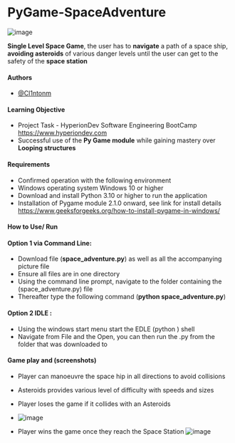 
# PyGame-SpaceAdventure
![image](https://user-images.githubusercontent.com/100873531/157111150-035903d3-e030-4bf1-b0bd-9f694827069b.png)

**Single Level Space Game**, the user has to **navigate** a path of a space ship, **avoiding asteroids** of various danger levels 
until the user can get to the safety of the **space station** 
#### Authors

- [@Cl1ntonm](https://www.github.com/Cl1ntonm)


#### Learning Objective
- Project Task - HyperionDev Software Engineering BootCamp https://www.hyperiondev.com
- Successful use of the **Py Game module** while gaining mastery over **Looping structures** 


#### Requirements

- Confirmed operation with the following environment 
- Windows operating system Windows 10 or higher
- Download and install Python 3.10 or higher to run the application 
- Installation of Pygame module 2.1.0 onward, see link for install details 
  https://www.geeksforgeeks.org/how-to-install-pygame-in-windows/
#### How to Use/ Run

#### Option 1 via Command Line: 
- Download file (**space_adventure.py**) as well as all the accompanying picture file 
- Ensure all files are in one directory 
- Using the command line prompt, navigate to the folder containing the (space_adventure.py) file
- Thereafter type the following command (**python space_adventure.py**)

#### Option 2 IDLE :
- Using the windows start menu start the EDLE (python ) shell
- Navigate from File and the Open, you can then run the .py from the folder that was downloaded to 


#### Game play and (screenshots)

- Player can manoeuvre the space hip in all directions to avoid collisions
- Asteroids provides various level of difficulty with speeds and sizes
- Player loses the game if it collides with an Asteroids
- ![image](https://user-images.githubusercontent.com/100873531/157111258-2720d75d-b90e-4ec9-afae-a56051a8894d.png)

- Player wins the game once they reach the Space Station 
![image](https://user-images.githubusercontent.com/100873531/157111206-58876fa0-e502-4a5a-bec1-74f58bd5b969.png)

 
